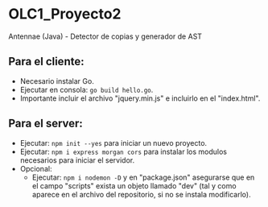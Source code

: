 # OLC1_Proyecto2
Antennae (Java) - Detector de copias y generador de AST
## Para el cliente:
  * Necesario instalar Go.
  * Ejecutar en consola: `go build hello.go`.
  * Importante incluir el archivo "jquery.min.js" e incluirlo en el "index.html".
## Para el server:
  * Ejecutar: `npm init --yes` para iniciar un nuevo proyecto.
  * Ejecutar: `npm i express morgan cors` para instalar los modulos necesarios para iniciar el servidor.
  * Opcional:
    * Ejecutar: `npm i nodemon -D` y en "package.json" asegurarse que en el campo "scripts" exista un objeto llamado "dev" (tal y como aparece en el archivo del repositorio, si no se instala modificarlo).
